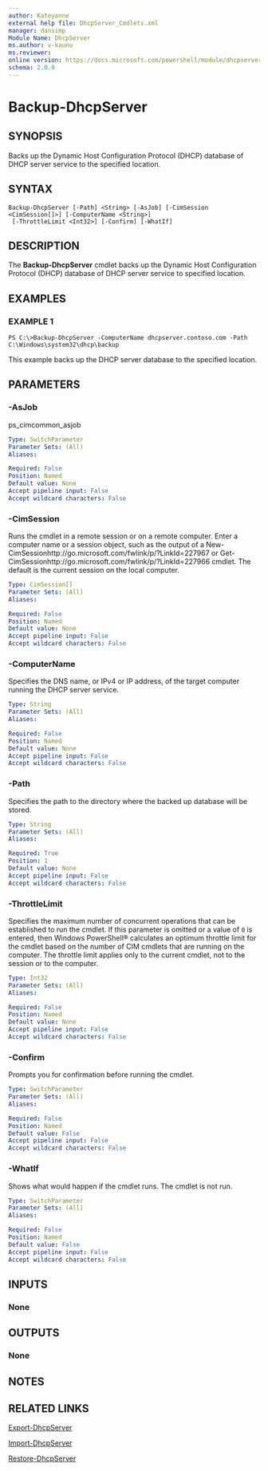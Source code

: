 ```yaml
---
author: Kateyanne
external help file: DhcpServer_Cmdlets.xml
manager: dansimp
Module Name: DhcpServer
ms.author: v-kaunu
ms.reviewer: 
online version: https://docs.microsoft.com/powershell/module/dhcpserver/backup-dhcpserver?view=windowsserver2012-ps&wt.mc_id=ps-gethelp
schema: 2.0.0
---
```


# Backup-DhcpServer

## SYNOPSIS
Backs up the Dynamic Host Configuration Protocol (DHCP) database of DHCP server service to the specified location.

## SYNTAX

```
Backup-DhcpServer [-Path] <String> [-AsJob] [-CimSession <CimSession[]>] [-ComputerName <String>]
 [-ThrottleLimit <Int32>] [-Confirm] [-WhatIf]
```

## DESCRIPTION
The **Backup-DhcpServer** cmdlet backs up the Dynamic Host Configuration Protocol (DHCP) database of DHCP server service to specified location.

## EXAMPLES

### EXAMPLE 1
```
PS C:\>Backup-DhcpServer -ComputerName dhcpserver.contoso.com -Path C:\Windows\system32\dhcp\backup
```

This example backs up the DHCP server database to the specified location.

## PARAMETERS

### -AsJob
ps_cimcommon_asjob

```yaml
Type: SwitchParameter
Parameter Sets: (All)
Aliases: 

Required: False
Position: Named
Default value: None
Accept pipeline input: False
Accept wildcard characters: False
```

### -CimSession
Runs the cmdlet in a remote session or on a remote computer.
Enter a computer name or a session object, such as the output of a New-CimSessionhttp://go.microsoft.com/fwlink/p/?LinkId=227967 or Get-CimSessionhttp://go.microsoft.com/fwlink/p/?LinkId=227966 cmdlet.
The default is the current session on the local computer.

```yaml
Type: CimSession[]
Parameter Sets: (All)
Aliases: 

Required: False
Position: Named
Default value: None
Accept pipeline input: False
Accept wildcard characters: False
```

### -ComputerName
Specifies the DNS name, or IPv4 or IP address, of the target computer running the DHCP server service.

```yaml
Type: String
Parameter Sets: (All)
Aliases: 

Required: False
Position: Named
Default value: None
Accept pipeline input: False
Accept wildcard characters: False
```

### -Path
Specifies the path to the directory where the backed up database will be stored.

```yaml
Type: String
Parameter Sets: (All)
Aliases: 

Required: True
Position: 1
Default value: None
Accept pipeline input: False
Accept wildcard characters: False
```

### -ThrottleLimit
Specifies the maximum number of concurrent operations that can be established to run the cmdlet.
If this parameter is omitted or a value of `0` is entered, then Windows PowerShell® calculates an optimum throttle limit for the cmdlet based on the number of CIM cmdlets that are running on the computer.
The throttle limit applies only to the current cmdlet, not to the session or to the computer.

```yaml
Type: Int32
Parameter Sets: (All)
Aliases: 

Required: False
Position: Named
Default value: None
Accept pipeline input: False
Accept wildcard characters: False
```

### -Confirm
Prompts you for confirmation before running the cmdlet.

```yaml
Type: SwitchParameter
Parameter Sets: (All)
Aliases: 

Required: False
Position: Named
Default value: False
Accept pipeline input: False
Accept wildcard characters: False
```

### -WhatIf
Shows what would happen if the cmdlet runs.
The cmdlet is not run.

```yaml
Type: SwitchParameter
Parameter Sets: (All)
Aliases: 

Required: False
Position: Named
Default value: False
Accept pipeline input: False
Accept wildcard characters: False
```

## INPUTS

### None

## OUTPUTS

### None

## NOTES

## RELATED LINKS

[Export-DhcpServer](./Export-DhcpServer.md)

[Import-DhcpServer](./Import-DhcpServer.md)

[Restore-DhcpServer](./Restore-DhcpServer.md)

